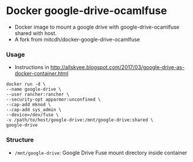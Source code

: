 # Docker google-drive-ocamlfuse
* Docker image to mount a google drive with google-drive-ocamlfuse shared with host.
* A fork from mitcdh/docker-google-drive-ocamlfuse

### Usage
* Instructions in http://allskyee.blogspot.com/2017/03/google-drive-as-docker-container.html
````
docker run -d \
--name google-drive \
--user rancher:rancher \
--security-opt apparmor:unconfined \
--cap-add mknod \
--cap-add sys_admin \
--device=/dev/fuse \
-v /path/to/host/google-drive:/mnt/google-drive:shared \
google-drive
````

### Structure
* `/mnt/google-drive`: Google Drive Fuse mount directory inside container
